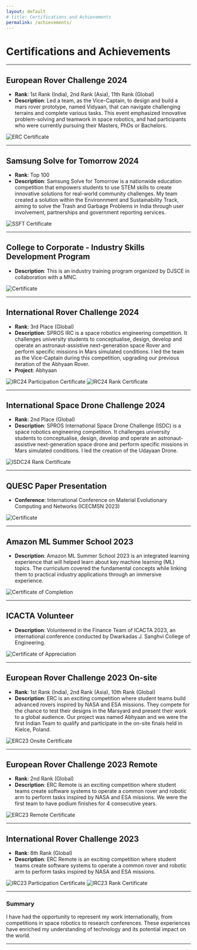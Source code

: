 ```yaml
---
layout: default
# title: Certifications and Achievements
permalink: /achievements/
---
```

# Certifications and Achievements

---

## European Rover Challenge 2024
- **Rank**: 1st Rank (India), 2nd Rank (Asia), 11th Rank (Global)
- **Description**: Led a team, as the Vice-Captain, to design and build a mars rover prototype, named Vidyaan, that can navigate challenging terrains and complete various tasks. This event emphasized innovative problem-solving and teamwork in space robotics, and had participants who were currently pursuing their Masters, PhDs or Bachelors.

![ERC Certificate](assets/images/onsite-2024.jpg)
<!-- [View Certificate](https://your-certificate-link.com) -->

---

## Samsung Solve for Tomorrow 2024
- **Rank**: Top 100
- **Description**: Samsung Solve for Tomorrow is a nationwide education competition that empowers students to use STEM skills to create innovative solutions for real-world community challenges. My team created a solution within the Environnment and Sustainability Track, aiming to solve the Trash and Garbage Problems in India through user involvement, partnerships and government reporting services.

![SSFT Certificate](assets/images/SSFT.jpg) <!-- Replace with actual image URL -->

---

## College to Corporate - Industry Skills Development Program
<!-- - **Description**: This international event provided a platform to showcase cutting-edge rover technologies. My team’s project was recognized for its technical excellence and practical application in space missions. -->
- **Description**: This is an industry training program organized by DJSCE in collaboration with a MNC.

![Certificate](assets/images/college-course.jpg) <!-- Replace with actual image URL -->

---

## International Rover Challenge 2024
- **Rank**: 3rd Place (Global)
- **Description**: SPROS IRC is a space robotics engineering competition. It challenges university students to conceptualise, design, develop and operate an astronaut-assistive next-generation space Rover and perform specific missions in Mars simulated conditions. I led the team as the Vice-Captain during this competition, upgrading our previous iteration of the Abhyaan Rover.
- **Project**: Abhyaan

![IRC24 Participation Certificate](assets/images/IRC24-Participation.jpg) <!-- Replace with actual image URL -->
![IRC24 Rank Certificate](assets/images/IRC24-Rank.jpg) <!-- Replace with actual image URL -->

---

## International Space Drone Challenge 2024
- **Rank**: 2nd Place (Global)
- **Description**: SPROS International Space Drone Challenge (ISDC) is a space robotics engineering competition. It challenges university students to conceptualise, design, develop and operate an astronaut-assistive next-generation space drone and perform specific missions in Mars simulated conditions. I led the creation of the Udayaan Drone.

<!-- ![IRC24 Participation Certificate](assets/images/IRC24-Participation.jpg) Replace with actual image URL -->
![ISDC24 Rank Certificate](assets/images/ISDC24-Rank.jpg) <!-- Replace with actual image URL -->

---

## QUESC Paper Presentation
- **Conference**: International Conference on Material Evolutionary Computing and Networks (ICECMSN 2023)

<!-- ![IRC24 Participation Certificate](assets/images/IRC24-Participation.jpg) Replace with actual image URL -->
![Certificate](assets/images/QUESC.jpg) <!-- Replace with actual image URL -->

---

## Amazon ML Summer School 2023
- **Description**: Amazon ML Summer School 2023 is an integrated learning experience that will helped learn about key machine learning (ML) topics. The curriculum covered the fundamental concepts while linking them to practical industry applications through an immersive experience.

<!-- ![IRC24 Participation Certificate](assets/images/IRC24-Participation.jpg) Replace with actual image URL -->
![Certificate of Completion](assets/images/Amazon-ML-Summer-School.jpg) <!-- Replace with actual image URL -->

---

## ICACTA Volunteer
- **Description**: Volunteered in the Finance Team of ICACTA 2023, an international conference conducted by Dwarkadas J. Sanghvi College of Engineering.

<!-- ![IRC24 Participation Certificate](assets/images/IRC24-Participation.jpg) Replace with actual image URL -->
![Certificate of Appreciation](assets/images/ICACTA.jpg) <!-- Replace with actual image URL -->

---

## European Rover Challenge 2023 On-site
- **Rank**: 1st Rank (India), 2nd Rank (Asia), 10th Rank (Global)
- **Description**: ERC is an exciting competition where student teams build advanced rovers inspired by NASA and ESA missions. They compete for the chance to test their designs in the Marsyard and present their work to a global audience. Our project was named Abhyaan and we were the first Indian Team to qualify and participate in the on-site finals held in Kielce, Poland.

<!-- ![IRC24 Participation Certificate](assets/images/IRC24-Participation.jpg) Replace with actual image URL -->
![ERC23 Onsite Certificate](assets/images/onsite-2023.jpg) <!-- Replace with actual image URL -->

---

## European Rover Challenge 2023 Remote
- **Rank**: 2nd Rank (Global)
- **Description**: ERC Remote is an exciting competition where student teams create software systems to operate a common rover and robotic arm to perform tasks inspired by NASA and ESA missions. We were the first team to have podium finishes for 4 consecutive years.

<!-- ![IRC24 Participation Certificate](assets/images/IRC24-Participation.jpg) Replace with actual image URL -->
![ERC23 Remote Certificate](assets/images/remote-2023.jpg) <!-- Replace with actual image URL -->

---

## International Rover Challenge 2023
- **Rank**: 8th Rank (Global)
- **Description**: ERC Remote is an exciting competition where student teams create software systems to operate a common rover and robotic arm to perform tasks inspired by NASA and ESA missions.

![IRC23 Participation Certificate](assets/images/IRC23-Participation.jpg)
![IRC23 Rank Certificate](assets/images/IRC23-Rank.jpeg) <!-- Replace with actual image URL -->

---

### Summary
I have had the opportunity to represent my work internationally, from competitions in space robotics to research conferences. These experiences have enriched my understanding of technology and its potential impact on the world.

---